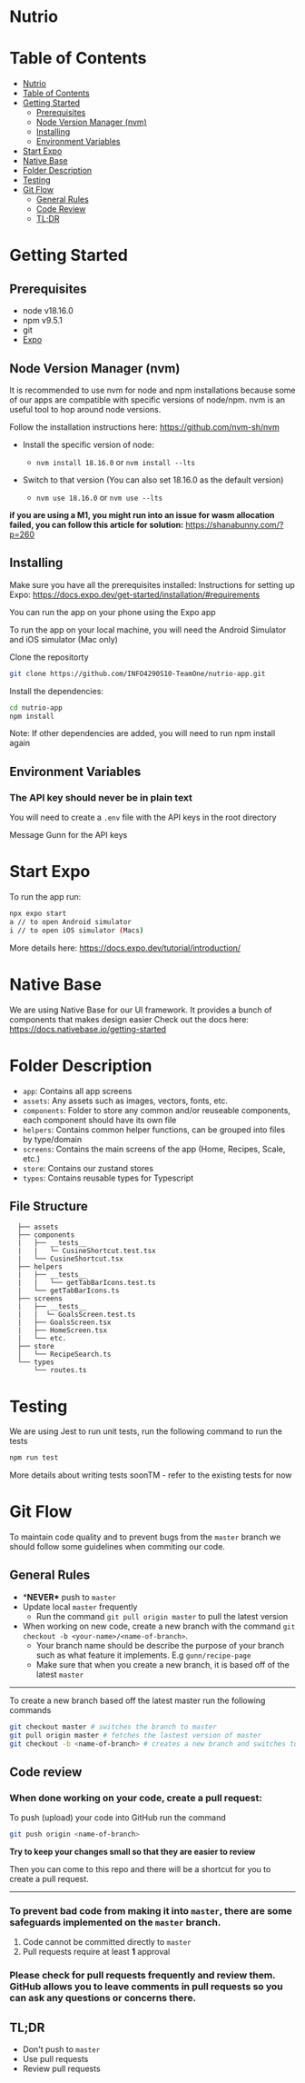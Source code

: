 # Nutrio

# Table of Contents

- [Nutrio](#nutrio)
- [Table of Contents](#table-of-contents)
- [Getting Started](#getting-started)
  - [Prerequisites](#prerequisites)
  - [Node Version Manager (nvm)](#node-version-manager-nvm)
  - [Installing](#installing)
  - [Environment Variables](#environment-variables)
- [Start Expo](#start-expo)
- [Native Base](#native-base)
- [Folder Description](#folder-description)
- [Testing](#testing)
- [Git Flow](#git-flow)
  - [General Rules](#general-rules)
  - [Code Review](#code-review)
  - [TL;DR](#tldr)

# Getting Started

## Prerequisites

- node v18.16.0
- npm v9.5.1
- git
- [Expo](https://docs.expo.dev/get-started/installation/#requirements)

## Node Version Manager (nvm)

It is recommended to use nvm for node and npm installations because some of our apps are compatible with specific versions of node/npm. nvm is an useful tool to hop around node versions.

Follow the installation instructions here: https://github.com/nvm-sh/nvm

- Install the specific version of node:

  - `nvm install 18.16.0` or `nvm install --lts`

- Switch to that version (You can also set 18.16.0 as the default version)
  - `nvm use 18.16.0` or `nvm use --lts`

**if you are using a M1, you might run into an issue for wasm allocation failed, you can follow this article for solution:** https://shanabunny.com/?p=260

## Installing

Make sure you have all the prerequisites installed:
Instructions for setting up Expo: https://docs.expo.dev/get-started/installation/#requirements

You can run the app on your phone using the Expo app

To run the app on your local machine, you will need the Android Simulator and iOS simulator (Mac only)

Clone the repositorty

```sh
git clone https://github.com/INFO4290S10-TeamOne/nutrio-app.git
```

Install the dependencies:

```sh
cd nutrio-app
npm install
```

Note: If other dependencies are added, you will need to run npm install again

## Environment Variables

### **The API key should never be in plain text**

You will need to create a `.env` file with the API keys in the root directory

Message Gunn for the API keys

# Start Expo

To run the app run:

```sh
npx expo start
a // to open Android simulator
i // to open iOS simulator (Macs)
```

More details here: https://docs.expo.dev/tutorial/introduction/

# Native Base

We are using Native Base for our UI framework. It provides a bunch of components that makes design easier
Check out the docs here: https://docs.nativebase.io/getting-started

# Folder Description

- `app`: Contains all app screens
- `assets`: Any assets such as images, vectors, fonts, etc.
- `components`: Folder to store any common and/or reuseable components, each component should have its own file
- `helpers`: Contains common helper functions, can be grouped into files by type/domain
- `screens`: Contains the main screens of the app (Home, Recipes, Scale, etc.)
- `store`: Contains our zustand stores
- `types`: Contains reusable types for Typescript

## File Structure
```
  ├── assets
  ├── components
  |   ├── __tests__
  |   |   └─ CusineShortcut.test.tsx
  |   └── CusineShortcut.tsx
  ├── helpers
  |   ├── __tests__
  |   |   └── getTabBarIcons.test.ts
  |   └── getTabBarIcons.ts
  ├── screens
  |   ├── __tests__
  |   |  └─ GoalsScreen.test.ts
  |   ├── GoalsScreen.tsx
  |   ├── HomeScreen.tsx
  |   └── etc.
  ├── store
  │   └── RecipeSearch.ts
  └── types
      └── routes.ts
```
# Testing

We are using Jest to run unit tests, run the following command to run the tests

```bash
npm run test
```

More details about writing tests soonTM - refer to the existing tests for now

# Git Flow

To maintain code quality and to prevent bugs from the `master` branch we should follow some guidelines when commiting our code.

## General Rules

- \***NEVER\*** push to `master`
- Update local `master` frequently
  - Run the command `git pull origin master` to pull the latest version
- When working on new code, create a new branch with the command `git checkout -b <your-name>/<name-of-branch>`.
  - Your branch name should be describe the purpose of your branch such as what feature it implements. E.g `gunn/recipe-page`
  - Make sure that when you create a new branch, it is based off of the latest `master`

---
To create a new branch based off the latest master run the following commands
```bash
git checkout master # switches the branch to master
git pull origin master # fetches the lastest version of master
git checkout -b <name-of-branch> # creates a new branch and switches to it
```

## Code review
### When done working on your code, create a pull request:

To push (upload) your code into GitHub run the command 
```bash
git push origin <name-of-branch>
```

**Try to keep your changes small so that they are easier to review**

Then you can come to this repo and there will be a shortcut for you to create a pull request.

---

### To prevent bad code from making it into `master`, there are some safeguards implemented on the `master` branch.
1. Code cannot be committed directly to `master`
2. Pull requests require at least **1** approval

### **Please check for pull requests frequently and review them. GitHub allows you to leave comments in pull requests so you can ask any questions or concerns there.**

## TL;DR
- Don't push to `master`
- Use pull requests
- Review pull requests
